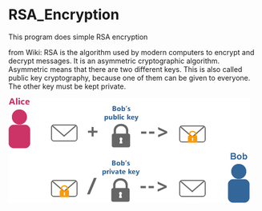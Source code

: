 # RSA_Encryption
This program does simple RSA encryption

from Wiki:
RSA is the algorithm used by modern computers to encrypt and decrypt messages. It is an asymmetric cryptographic algorithm. Asymmetric means that there are two different keys. This is also called public key cryptography, because one of them can be given to everyone. The other key must be kept private.

![alt tag](https://raw.githubusercontent.com/denisolt/RSA_Encryption/files/img.gif)
